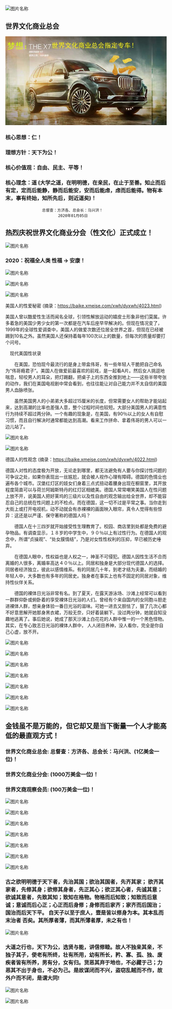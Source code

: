 ![图片名称](https://timgsa.baidu.com/timg?image&quality=80&size=b9999_10000&sec=1578285617710&di=dd42fdd93efb4e5bbf7e4b78517c314e&imgtype=0&src=http%3A%2F%2Fbpic.588ku.com%2Felement_origin_min_pic%2F16%2F07%2F02%2F12577748b98a88e.jpg)

## 世界文化商业总会  
![图片名称](https://raw.githubusercontent.com/maxinghong/maxinghong.github.io/master/BMWX7x.jpg)

### 核心思想：仁！

### 理想方针：天下为公！

### 核心价值观：自由、民主、平等！

### 核心理念：道 (大学之道，在明明德，在亲民，在止于至善。知止而后有定，定而后能静，静而后能安，安而后能虑，虑而后能得。物有本末，事有终始，知所先后，则近道矣)！



                    总督查：方济各、总会长：马兴洪！
                           2020年01月05日
                                                                     


## 热烈庆祝世界文化商业分会（性文化）正式成立！

![图片名称](https://timgsa.baidu.com/timg?image&quality=80&size=b9999_10000&sec=1577944436534&di=77d610a7a6e0634d2c23c4cdf6fc984d&imgtype=0&src=http%3A%2F%2Fg-search1.alicdn.com%2Fimg%2Fbao%2Fuploaded%2Fi1%2F4053667861%2FO1CN01u10SOT27wNyMWsO4F_%2521%25214053667861.jpg_300x300.jpg)

### 2020：祝福全人类 性福 -> 安康！

![图片名称](https://timgsa.baidu.com/timg?image&quality=80&size=b9999_10000&sec=1577940898003&di=134d915399fa33ed1826c54732fb2a70&imgtype=0&src=http%3A%2F%2Fs15.sinaimg.cn%2Fmiddle%2F472302e9gb3ce40cf0c5e%26690)

![图片名称](https://timgsa.baidu.com/timg?image&quality=80&size=b9999_10000&sec=1577437571925&di=d6383aab3fe9615a92b7d7001c38220a&imgtype=0&src=http%3A%2F%2Fgss0.baidu.com%2F94o3dSag_xI4khGko9WTAnF6hhy%2Fzhidao%2Fpic%2Fitem%2Ffcfaaf51f3deb48fa438cb07fb1f3a292cf57891.jpg)

![图片名称](http://img.mp.itc.cn/upload/20170208/c0136f901aa24aceb277c6a82ff297ea_th.jpg)

美国人的性爱秘密 (摘录：https://baike.xmeise.com/xwh/dyxwh/4023.html)

   美国人曾以酷爱性生活而闻名全球，引领性解放运动的嬉皮士形象非他们莫属。许多着急的美国少男少女的第一次都是在汽车后座早早解决的。但现在情况变了，1999年的全球性爱调查中，美国人的做爱次数还位居全世界之首，但现在已经被踢到10名之外。虽然美国人还保持着每年100次以上的数量，但每次的质量却要打个问号。
     
　现代美国性状录
 
　　在美国，恐怕现今最流行的是身上带盒伟哥，有一些年轻人干脆把自己命名为“伟哥瘾君子”。美国人在做爱前最喜欢的前戏，是一起看A片。然后女人挑逗地喘息，轻咬男人的耳朵，把灯踢翻，把桌子上的东西全推到地上——这些半带夸张的动作，我们在美国电视剧中常会看到，也往往能让对自己能力并不太自信的美国男人血脉喷张。
  
　　虽然美国男人的小弟弟大多超过15厘米的长度，但常需要女人的帮助才能站起来，达到高潮的比率也差强人意，整个过程时间也较短。大部分美国男人的满意性行为持续不超过两分钟。一个有趣的现象是，在美国，有90％以上的女人有自慰习惯，而且自行解决时通常都能达到高潮。看来工作拼命、拿着伟哥的男人可以一边儿站了。
  
![图片名称](https://timgsa.baidu.com/timg?image&quality=80&size=b9999_10000&sec=1578288493792&di=15cdad4105c300864579e1f10fc4d088&imgtype=0&src=http%3A%2F%2Fwww.qhlly.com%2Ffiles%2F2014-05%2F201405260714257353.jpg)  

![图片名称](http://5b0988e595225.cdn.sohucs.com/images/20180904/41e932cfeb0f425abaee2d1f6ef0f8fd.jpeg)

德国人的性观念 (摘录：https://baike.xmeise.com/xwh/dyxwh/4022.html)

德国人对性的态度极为开放，无论走到哪里，都无法避免有人要与你探讨性问题的可争议之处，如果你表现出一丝尴尬，就会被人视作心理有障碍。德国的色情业也遍布各个城市。汉堡红灯区的妓女们身着三点式扭动着腰身出现在橱窗里，其开放程度简直可以与荷兰阿姆斯特丹的红灯区相媲美。德国人常常嘲笑美国人在性问题上放不开，说美国人把好莱坞的三级片以及性自由的观念输出给全世界，却不能容忍自己的总统在性问题上的不检点。而在德国，这一切不过是平常之事。当你走到大街上或打开电视机，动不动就会有赤裸裸的画面映入眼帘，真令人觉得有些惊异：这还是以严谨、保守著称的德国人吗？

　　德国人在十三四岁就开始接受性生理教育了。校园、商店里到处都是免费的避孕物品。有调查显示，１８岁的中学生中，９０％以上有过性行为。在德国人的观念中，所谓“贞操观”、“处女膜情结”，乃是对女性性权利的压抑，早已被历史唾弃。

　　在德国人眼中，性权益也是人权之一，神圣不可侵犯。德国人因性生活不合而离婚的人很多，离婚率高达４０％以上。同居和独身是大部分现代德国人的选择。同居者经济独立，彼此以感情维系。有的同居几十年，到老才结为夫妻。而结婚的年轻人中，大多数也有多年的同居史。独身者在事实上也有不固定的同居对象，维持性伙伴关系。
  
　　德国的裸体日光浴非常有名。到了夏天，在露天游泳场、沙滩上经常可以看到一群群仰卧或俯卧着的享受裸体日光浴的人们。曾经有个来自国内的女同胞斗胆走进裸体人群，想亲身体验一番日光浴的滋味。可她一进去又胆怯了，狠了几次心都不好意思解开她那身黑衣裙，万般无奈，只好着装躺下。没过两分钟，她就自知没趣地逃离了。事后她说，她成了那天沙滩上白花花的人群中惟一的一个黑色怪物。其实，在专心致志日光浴的裸体人群中，
人人闭目养神，没人看你，完全是你自己心虚，放不开。  
 
 ![图片名称](https://timgsa.baidu.com/timg?image&quality=80&size=b9999_10000&sec=1578297660540&di=019d6d3c52a0ca83b62fca315be524ac&imgtype=0&src=http%3A%2F%2Fimg.51hwzy.com%2Flehuotaiguo%2F2017-07-03%2Fe2412144e3fccd7d96dbc1a9ad52fcb9.jpg)
 
 ![图片名称](https://timgsa.baidu.com/timg?image&quality=80&size=b9999_10000&sec=1578392082121&di=4a5228972bc2047a3e3faf86c0193e73&imgtype=0&src=http%3A%2F%2Fimg.tukexw.com%2Fimg%2F6ea1174203902810.jpg)
 
 ![图片名称](http://img.mp.itc.cn/upload/20170312/53b6268fcecf464dbf42e82f3e1e03f5_th.jpeg)
  
 ![图片名称](http://img.mp.itc.cn/upload/20160515/86690cac194b47bea98245b203179c2e_th.jpg)
   
 ![图片名称](https://timgsa.baidu.com/timg?image&quality=80&size=b9999_10000&sec=1578370505957&di=4bc8bf2f2bcc88f78021d42cbd2fd20f&imgtype=0&src=http%3A%2F%2Fimg.juimg.com%2Ftuku%2Fyulantu%2F130903%2F327997-130Z320302595.jpg)
   
![图片名称](https://timgsa.baidu.com/timg?image&quality=80&size=b9999_10000&sec=1578536440&di=3ddcec316cff228aacde55aac8ae6962&imgtype=jpg&er=1&src=http%3A%2F%2Fa4.att.hudong.com%2F41%2F33%2F19300544273493153257339105813.png)


![图片名称](https://timgsa.baidu.com/timg?image&quality=80&size=b9999_10000&sec=1577942520091&di=6e1eccb312ec3b7cf578ec7723984b2d&imgtype=0&src=http%3A%2F%2Fimg1.qunarzz.com%2Ftravel%2Fd3%2F1708%2Fe3%2F9e3cb42c56bf1ab5.jpg_r_720x480x95_dbea8551.jpg)


##  金钱虽不是万能的，但它却又是当下衡量一个人才能高低的最直观方式！

### 世界文化商业总会: 总督查：方济各、总会长：马兴洪、(1亿美金一位)！
### 世界文化商业分会: (1000万美金一位)！
### 世界文商观察会员: (100万美金一位)！ 

![图片名称](https://timgsa.baidu.com/timg?image&quality=80&size=b9999_10000&sec=1578023446458&di=b8f4b810340ab2cadfde67fd3cb1d8b0&imgtype=0&src=http%3A%2F%2Fimg.yzcdn.cn%2Fupload_files%2F2018%2F07%2F21%2FFgHV6sJX_VB-Nl-NFEk7wyywB2VJ.jpg%3FimageView2%2F2%2Fw%2F580%2Fh%2F580%2Fq%2F75%2Fformat%2Fjpg)

![图片名称](https://timgsa.baidu.com/timg?image&quality=80&size=b9999_10000&sec=1578407178504&di=b9c937e79da321456350428f28fe7374&imgtype=0&src=http%3A%2F%2Fs11.sinaimg.cn%2Fmw690%2F001NwA71gy6YOWg7Fvs4a%26690)

![图片名称](https://timgsa.baidu.com/timg?image&quality=80&size=b9999_10000&sec=1578406794479&di=12c10bb26613ca983df73f8ec8413bdf&imgtype=0&src=http%3A%2F%2Fpic.rmb.bdstatic.com%2F5debe5316371bce1fa110621fcf5322a.jpeg%40wm_2%2Ct_55m%2B5a625Y%2B3L%2BmYv%2BeRnuivtOi9pg%3D%3D%2Cfc_ffffff%2Cff_U2ltSGVp%2Csz_24%2Cx_15%2Cy_15)

![图片名称](https://timgsa.baidu.com/timg?image&quality=80&size=b9999_10000&sec=1578026699787&di=7fe6d69c77ec14408cf1951df0e752c6&imgtype=0&src=http%3A%2F%2F91cycn.37cy.com%2Fwww91cycn%2Fupload%2F12-08-12%2F13447505282201.jpg)

![图片名称](https://timgsa.baidu.com/timg?image&quality=80&size=b9999_10000&sec=1578621501&di=80e65a79f52b10a1ac0298e703dd50b7&imgtype=jpg&er=1&src=http%3A%2F%2Fwww.dv37.com%2Fupload%2Feditor%2F201411%2F1416895680_962883.jpg)

![图片名称](http://pic1.zhimg.com/v2-927786d0a4da794b62a676cd30c6bf41_1200x500.jpg)

![图片名称](https://timgsa.baidu.com/timg?image&quality=80&size=b9999_10000&sec=1578124684123&di=92c6b91f95b7ad91c15bed220fb4dc57&imgtype=0&src=http%3A%2F%2Fwww.track-roller.com%2Fimg%2Ftk27100152.jpg)

### 古之欲明明德于天下者，先治其国；欲治其国者，先齐其家； 欲齐其家者，先修其身；欲修其身者，先正其心；欲正其心者，先诚其意；欲诚其意者，先致其知；致知在格物。物格而后知致；知致而后意诚；意诚而后心正；心正而后身修；身修而后家齐；家齐而后国治；国治而后天下平。 自天子以至于庶人，壹是皆以修身为本。其本乱而末治者 否矣。其所厚者薄，而其所薄者厚，未之有也！

![图片名称](https://timgsa.baidu.com/timg?image&quality=80&size=b9999_10000&sec=1578227335342&di=34d4d6ff384c3af335e4d797cf167adc&imgtype=0&src=http%3A%2F%2Fs1.sinaimg.cn%2Fbmiddle%2F56bc687cnd09e74238360%26690)

### 大道之行也，天下为公，选贤与能，讲信修睦。故人不独亲其亲，不独子其子，使老有所终，壮有所用，幼有所长，矜、寡、孤、独、废疾者皆有所养，男有分，女有归。货恶其弃于地也，不必藏于己；力恶其不出于身也，不必为己。是故谋闭而不兴，盗窃乱贼而不作，故外户而不闭，是谓大同!

![图片名称](https://ss1.bdstatic.com/70cFvXSh_Q1YnxGkpoWK1HF6hhy/it/u=251529049,2984637294&fm=26&gp=0.jpg)

![图片名称](https://timgsa.baidu.com/timg?image&quality=80&size=b9999_10000&sec=1578285617710&di=dd42fdd93efb4e5bbf7e4b78517c314e&imgtype=0&src=http%3A%2F%2Fbpic.588ku.com%2Felement_origin_min_pic%2F16%2F07%2F02%2F12577748b98a88e.jpg)
